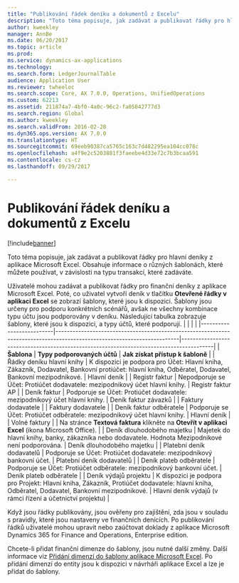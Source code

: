 ```yaml
---
title: "Publikování řádek deníku a dokumentů z Excelu"
description: "Toto téma popisuje, jak zadávat a publikovat řádky pro hlavní deníky z aplikace Microsoft Excel. Obsahuje informace o různých šablonách, které můžete používat, v závislosti na typu transakcí, které zadáváte."
author: kweekley
manager: AnnBe
ms.date: 06/20/2017
ms.topic: article
ms.prod: 
ms.service: dynamics-ax-applications
ms.technology: 
ms.search.form: LedgerJournalTable
audience: Application User
ms.reviewer: twheeloc
ms.search.scope: Core, AX 7.0.0, Operations, UnifiedOperations
ms.custom: 62213
ms.assetid: 211874a7-4bf0-4a0c-96c2-fa05042777d3
ms.search.region: Global
ms.author: kweekley
ms.search.validFrom: 2016-02-28
ms.dyn365.ops.version: AX 7.0.0
ms.translationtype: HT
ms.sourcegitcommit: 69eeb90387ca5765c163c7d482295ea104cc078c
ms.openlocfilehash: a4f9e2c5203881f3faeebe4d33e72c7b3bcaa591
ms.contentlocale: cs-cz
ms.lasthandoff: 09/29/2017

---
```


# <a name="publish-journal-lines-and-documents-from-excel"></a>Publikování řádek deníku a dokumentů z Excelu

[!include[banner](../includes/banner.md)]


Toto téma popisuje, jak zadávat a publikovat řádky pro hlavní deníky z aplikace Microsoft Excel. Obsahuje informace o různých šablonách, které můžete používat, v závislosti na typu transakcí, které zadáváte.

Uživatelé mohou zadávat a publikovat řádky pro finanční deníky z aplikace Microsoft Excel. Poté, co uživatel vytvoří deník v tlačítku **Otevřené řádky v aplikaci Excel** se zobrazí šablony, které jsou k dispozici. Šablony jsou určeny pro podporu konkrétních scénářů, avšak ne všechny kombinace typu účtu jsou podporovány v deníku. Následující tabulka zobrazuje šablony, které jsou k dispozici, a typy účtů, které podporují.
|                          |                                                                                                                         |                                                                                         |
|--------------------------|-------------------------------------------------------------------------------------------------------------------------|-----------------------------------------------------------------------------------------|
| **Šablona**             | **Typy podporovaných účtů**                                                                                             | **Jak získat přístup k šabloně**                                                          |
| Řádky deníku hlavní knihy     | K dispozici je podpora pro Účet: Hlavní kniha, Zákazník, Dodavatel, Bankovní protiúčet: hlavní kniha, Odběratel, Dodavatel, Bankovní mezipodnikové.       | Hlavní deník                                                                         |
| Registr faktur         | Nepodporuje se Účet: Protiúčet dodavatele: mezipodnikový účet hlavní knihy.                                                    | Registr faktur AP                                                                     |
| Deník faktur          | Podporuje se Účet: Protiúčet dodavatele: mezipodnikový účet hlavní knihy.                                                      | Deník faktur závazků                                                                      |
| Faktury dodavatele           |                                                                                                                         | Faktury dodavatele                                                                          |
| Deník faktur odběratele | Podporuje se Účet: Protiúčet odběratele: mezipodnikový účet hlavní knihy.                                                     | Hlavní deník                                                                         |
| Volné faktury        |                                                                                                                         | Na stránce **Textová faktura** klikněte na **Otevřít v aplikaci Excel** (ikona Microsoft Office). |
| Deník dlouhodobého majetku     | Majetek do hlavní knihy, banky, zákazníka nebo dodavatele. Hodnota Mezipodnikové není podporována.                                               | Deník dlouhodobého majetku                                                                     |
| Platební deník dodavatelů   | Podporuje se Účet: Protiúčet dodavatele: mezipodnikový bankovní účet.                                                 | Platební deník dodavatelů                                                                  |
| Deník plateb odběratele | Podporuje se Účet: Protiúčet odběratele: mezipodnikový bankovní účet.                                               | Deník plateb odběratele                                                                |
| Deník výdajů projektu  | K dispozici je podpora pro Projekt: Hlavní kniha, Zákazník, Protiúčet dodavatele: hlavní kniha, Odběratel, Dodavatel, Bankovní mezipodnikové. | Hlavní deník výdajů (v rámci řízení a účetnictví projektu)                       |

Když jsou řádky publikovány, jsou ověřeny pro zajištění, zda jsou v souladu s pravidly, které jsou nastaveny ve finančních denících. Po publikování řádků uživatelé mohou upravit nebo zaúčtovat doklady z aplikace Microsoft Dynamics 365 for Finance and Operations, Enterprise edition. 

Chcete-li přidat finanční dimenze do šablony, jsou nutné další změny. Další informace viz [Přidání dimenzí do šablony aplikace Microsoft Excel](../../dev-itpro/financial/add-dimensions-excel-templates.md). Po přidání dimenzí do entity jsou k dispozici v návrháři aplikace Excel a lze je přidat do šablony.







